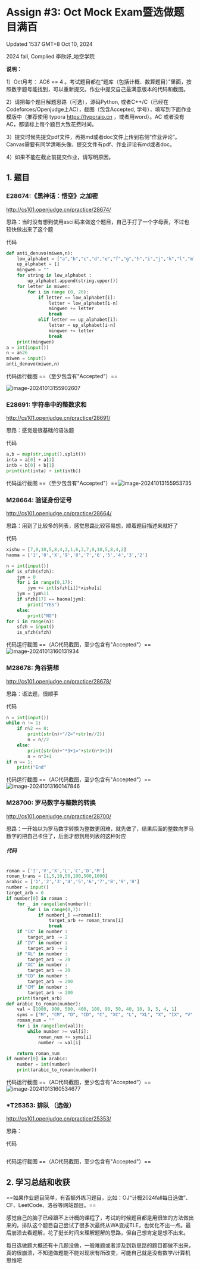 # Assign #3: Oct Mock Exam暨选做题目满百

Updated 1537 GMT+8 Oct 10, 2024

2024 fall, Complied 李欣妤_地空学院



**说明：**

1）Oct⽉考： AC6 == 4 。考试题⽬都在“题库（包括计概、数算题目）”⾥⾯，按照数字题号能找到，可以重新提交。作业中提交⾃⼰最满意版本的代码和截图。

2）请把每个题目解题思路（可选），源码Python, 或者C++/C（已经在Codeforces/Openjudge上AC），截图（包含Accepted, 学号），填写到下面作业模版中（推荐使用 typora https://typoraio.cn ，或者用word）。AC 或者没有AC，都请标上每个题目大致花费时间。

3）提交时候先提交pdf文件，再把md或者doc文件上传到右侧“作业评论”。Canvas需要有同学清晰头像、提交文件有pdf、作业评论有md或者doc。

4）如果不能在截止前提交作业，请写明原因。



## 1. 题目

### E28674:《黑神话：悟空》之加密

http://cs101.openjudge.cn/practice/28674/



思路：当时没有想到使用ascii码来做这个题目，自己手打了一个字母表，不过也较快做出来了这个题



代码

```python
def anti_denuvo(miwen,n):
    low_alphabet = ["a","b","c","d","e","f","g","h","i","j","k","l","m","n","o","p","q","r","s","t","u","v","w","x","y"]
    up_alphabet = []
    mingwen = ""
    for string in low_alphabet :
        up_alphabet.append(string.upper())
    for letter in miwen:
        for i in range (0, 26):
            if letter == low_alphabet[i]:
                letter = low_alphabet[i-n]
                mingwen += letter
                break
            elif letter == up_alphabet[i]:
                letter = up_alphabet[i-n]
                mingwen += letter
                break
    print(mingwen)
a = int(input())
n = a%26
miwen = input()
anti_denuvo(miwen,n)

```



代码运行截图 ==（至少包含有"Accepted"）==

![image-20241013155902607](C:\Users\Molly\AppData\Roaming\Typora\typora-user-images\image-20241013155902607.png)



### E28691: 字符串中的整数求和

http://cs101.openjudge.cn/practice/28691/



思路：感觉是很基础的语法题



代码

```python
a,b = map(str,input().split())
inta = a[0] + a[1]
intb = b[0] + b[1]
print(int(inta) + int(intb))

```



代码运行截图 ==（至少包含有"Accepted"）==![image-20241013155953735](C:\Users\Molly\AppData\Roaming\Typora\typora-user-images\image-20241013155953735.png)





### M28664: 验证身份证号

http://cs101.openjudge.cn/practice/28664/



思路：用到了比较多的列表，感觉思路比较容易想，顺着题目描述来就好了



代码

```python
xishu = [7,9,10,5,8,4,2,1,6,3,7,9,10,5,8,4,2]
haoma = ['1','0','X','9','8','7','6','5','4','3','2']

n = int(input())
def is_sfzh(sfzh):
    jym = 0
    for i in range(0,17):
        jym += int(sfzh[i])*xishu[i]
    jym = jym%11
    if sfzh[17] == haoma[jym]:
        print("YES")
    else:
        print("NO")
for i in range(n):
    sfzh = input()
    is_sfzh(sfzh)

```



代码运行截图 ==（AC代码截图，至少包含有"Accepted"）==![image-20241013160131934](C:\Users\Molly\AppData\Roaming\Typora\typora-user-images\image-20241013160131934.png)





### M28678: 角谷猜想

http://cs101.openjudge.cn/practice/28678/



思路：语法题，很顺手



代码

```python
n = int(input())
while n != 1:
    if n%2 == 0:
        print(str(n)+"/2="+str(n//2))
        n = n//2
    else:
        print(str(n)+"*3+1="+str(n*3+1))
        n = n*3+1
if n == 1:
    print("End"

```



代码运行截图 ==（AC代码截图，至少包含有"Accepted"）==![image-20241013160147846](C:\Users\Molly\AppData\Roaming\Typora\typora-user-images\image-20241013160147846.png)





### M28700: 罗马数字与整数的转换

http://cs101.openjudge.cn/practice/28700/



思路：一开始以为罗马数字转换为整数更困难，就先做了，结果后面的整数向罗马数字的把自己卡住了，后面才想到用列表的这种对应



##### 代码

```python

roman = ['I','V','X','L','C','D','M']
roman_trans = [1,5,10,50,100,500,1000]
arabic = ['1','2','3','4','5','6','7','8','9','0']
number = input()
target_arb = 0
if number[0] in roman :
    for _ in range(len(number)):
        for i in range(0,7):
            if number[_] ==roman[i]:
                target_arb += roman_trans[i]
                break
    if "IX" in number :
        target_arb -= 2
    if "IV" in number :
        target_arb -= 2
    if "XL" in number :
        target_arb -= 20
    if "XC" in number :
        target_arb -= 20
    if "CD" in number :
        target_arb -= 200
    if "CM" in number :
        target_arb -= 200
    print(target_arb)
def arabic_to_roman(number):
    val = [1000, 900, 500, 400, 100, 90, 50, 40, 10, 9, 5, 4, 1]
    syms = ["M", "CM", "D", "CD", "C", "XC", "L", "XL", "X", "IX", "V", "IV", "I"]
    roman_num = ""
    for i in range(len(val)):
        while number >= val[i]:
            roman_num += syms[i]
            number -= val[i]

    return roman_num
if number[0] in arabic:
    number = int(number)
    print(arabic_to_roman(number))
```



代码运行截图 ==（AC代码截图，至少包含有"Accepted"）==![image-20241013160534677](C:\Users\Molly\AppData\Roaming\Typora\typora-user-images\image-20241013160534677.png)





### *T25353: 排队 （选做）

http://cs101.openjudge.cn/practice/25353/



思路：



代码

```python


```



代码运行截图 ==（AC代码截图，至少包含有"Accepted"）==





## 2. 学习总结和收获

==如果作业题目简单，有否额外练习题目，比如：OJ“计概2024fall每日选做”、CF、LeetCode、洛谷等网站题目。==

  感觉自己的脑子已经跟不上计概的课程了，考试的时候题目都是用很笨的方法做出来的。排队这个题目自己尝试了很多次最终从WA变成TLE，也优化不出一点。最后崩溃去看题解，花了挺长时间来理解题解的思路，但自己想肯定是想不出来。

每日选做题大概还有十几题没做，一般难题或者涉及到新思路的题目都做不出来，真的很崩溃，不知道做题能不能对现状有所改变，可能自己就是没有数学/计算机思维吧











